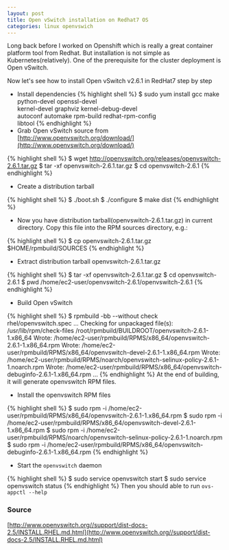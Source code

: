 ```yaml
---
layout: post
title: Open vSwitch installation on Redhat7 OS
categories: linux openvswich
---
```


Long back before I worked on Openshift which is really a great container platform tool from Redhat. But installation is not simple as Kubernetes(relatively). One of the prerequisite for the cluster deployment is Open vSwitch.  

Now let's see how to install Open vSwitch v2.6.1 in RedHat7 step by step

* Install dependencies
{% highlight shell %}
$ sudo yum install gcc make python-devel openssl-devel \
       kernel-devel graphviz kernel-debug-devel \
       autoconf automake rpm-build redhat-rpm-config \
       libtool
{% endhighlight %}
* Grab Open vSwitch source from [http://www.openvswitch.org/download/](http://www.openvswitch.org/download/)

{% highlight shell %}
$ wget http://openvswitch.org/releases/openvswitch-2.6.1.tar.gz
$ tar -xf openvswitch-2.6.1.tar.gz
$ cd openvswitch-2.6.1
{% endhighlight %}

* Create a distribution tarball

{% highlight shell %}
$ ./boot.sh
$ ./configure
$ make dist
{% endhighlight %}

* Now you have distribution tarball(openvswitch-2.6.1.tar.gz) in current directory. Copy this file into the RPM sources directory, e.g.:

{% highlight shell %}
$ cp openvswitch-2.6.1.tar.gz $HOME/rpmbuild/SOURCES
{% endhighlight %}

* Extract distribution tarball openvswitch-2.6.1.tar.gz

{% highlight shell %}
$ tar -xf openvswitch-2.6.1.tar.gz
$ cd openvswitch-2.6.1
$ pwd
/home/ec2-user/openvswitch-2.6.1/openvswitch-2.6.1
{% endhighlight %}

* Build Open vSwitch

{% highlight shell %}
$ rpmbuild -bb --without check rhel/openvswitch.spec
...
Checking for unpackaged file(s): /usr/lib/rpm/check-files /root/rpmbuild/BUILDROOT/openvswitch-2.6.1-1.x86_64
Wrote: /home/ec2-user/rpmbuild/RPMS/x86_64/openvswitch-2.6.1-1.x86_64.rpm
Wrote: /home/ec2-user/rpmbuild/RPMS/x86_64/openvswitch-devel-2.6.1-1.x86_64.rpm
Wrote: /home/ec2-user/rpmbuild/RPMS/noarch/openvswitch-selinux-policy-2.6.1-1.noarch.rpm
Wrote: /home/ec2-user/rpmbuild/RPMS/x86_64/openvswitch-debuginfo-2.6.1-1.x86_64.rpm
...
{% endhighlight %}
At the end of building, it will generate openvswitch RPM files.

* Install the openvswitch RPM files

{% highlight shell %}
$ sudo rpm -i /home/ec2-user/rpmbuild/RPMS/x86_64/openvswitch-2.6.1-1.x86_64.rpm
$ sudo rpm -i /home/ec2-user/rpmbuild/RPMS/x86_64/openvswitch-devel-2.6.1-1.x86_64.rpm
$ sudo rpm -i /home/ec2-user/rpmbuild/RPMS/noarch/openvswitch-selinux-policy-2.6.1-1.noarch.rpm
$ sudo rpm -i /home/ec2-user/rpmbuild/RPMS/x86_64/openvswitch-debuginfo-2.6.1-1.x86_64.rpm
{% endhighlight %}

* Start the `openvswitch` daemon

{% highlight shell %}
$ sudo service openvswitch start
$ sudo service openvswitch status
{% endhighlight %}
Then you should able to run `ovs-appctl --help`

### Source
[http://www.openvswitch.org//support/dist-docs-2.5/INSTALL.RHEL.md.html](http://www.openvswitch.org//support/dist-docs-2.5/INSTALL.RHEL.md.html)